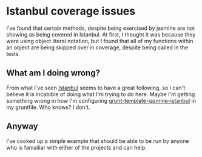 # Istanbul coverage issues

I've found that certain methods, despite being exercised by jasmine are not
showing as being covered in Istanbul. At first, I thought it was because they
were using object literal notation, but I found that all of my functions
within an object are being skipped over in coverage, despite being called in
the tests.

## What am I doing wrong?

From what I've seen [Istanbul](https://github.com/gotwarlost/istanbul) seems
to have a great following, so I can't believe it is incabible of doing what
I'm trying to do here. Maybe I'm getting something wrong in how I'm
configuring [grunt-template-jasmine-istanbul](https://github.com/maenu/grunt-template-jasmine-istanbul)
in my gruntfile. Who knows? I don't.

## Anyway
I've cooked up a simple example that should be able to be run by anyone who is
famailiar with either of the projects and can help.



